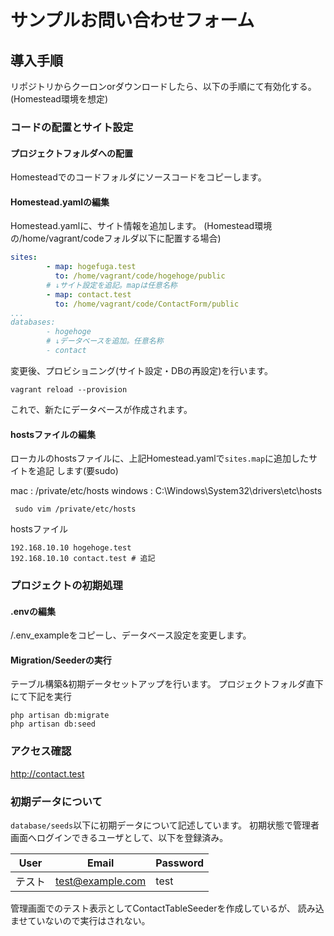 # サンプルお問い合わせフォーム

## 導入手順
リポジトリからクーロンorダウンロードしたら、以下の手順にて有効化する。(Homestead環境を想定)

### コードの配置とサイト設定

#### プロジェクトフォルダへの配置
Homesteadでのコードフォルダにソースコードをコピーします。

#### Homestead.yamlの編集
Homestead.yamlに、サイト情報を追加します。
(Homestead環境の/home/vagrant/codeフォルダ以下に配置する場合)

```yaml
sites:
        - map: hogefuga.test
          to: /home/vagrant/code/hogehoge/public
        # ↓サイト設定を追記。mapは任意名称
        - map: contact.test
          to: /home/vagrant/code/ContactForm/public
...
databases:
        - hogehoge
        # ↓データベースを追加。任意名称
        - contact

```
変更後、プロビショニング(サイト設定・DBの再設定)を行います。

```shell
vagrant reload --provision
```

これで、新たにデータベースが作成されます。

#### hostsファイルの編集
ローカルのhostsファイルに、上記Homestead.yamlで`sites.map`に追加したサイトを追記
します(要sudo)

mac : /private/etc/hosts
windows : C:\Windows\System32\drivers\etc\hosts

```shell
 sudo vim /private/etc/hosts
```

hostsファイル
```
192.168.10.10 hogehoge.test
192.168.10.10 contact.test # 追記
```

###  プロジェクトの初期処理
#### .envの編集
/.env_exampleをコピーし、データベース設定を変更します。

#### Migration/Seederの実行
テーブル構築&初期データセットアップを行います。
プロジェクトフォルダ直下にて下記を実行
```
php artisan db:migrate
php artisan db:seed
```

### アクセス確認
http://contact.test

### 初期データについて
`database/seeds`以下に初期データについて記述しています。
初期状態で管理者画面へログインできるユーザとして、以下を登録済み。

|User |Email |Password |
|- | -| -|
|テスト |test@example.com |test |

管理画面でのテスト表示としてContactTableSeederを作成しているが、
読み込ませていないので実行はされない。

